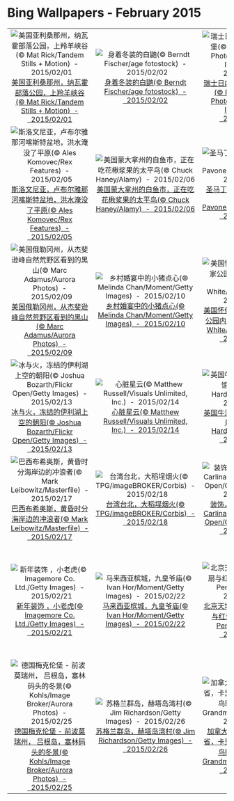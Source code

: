 # Bing Wallpapers - February 2015

| | | | |
|:-------------------------:|:-------------------------:|:-------------------------:|:-------------------------:|
| ![美国亚利桑那州，纳瓦霍部落公园，上羚羊峡谷(© Mat Rick/Tandem Stills + Motion)  -  2015/02/01](https://bing.ee123.net/img/cn/fhd/2015/02/01.jpg)[美国亚利桑那州，纳瓦霍部落公园，上羚羊峡谷(© Mat Rick/Tandem Stills + Motion)  -  2015/02/01](https://bing.ee123.net/img/cn/fhd/2015/02/01.jpg) | ![身着冬装的白鼬(© Berndt Fischer/age fotostock)  -  2015/02/02](https://bing.ee123.net/img/cn/fhd/2015/02/02.jpg)[身着冬装的白鼬(© Berndt Fischer/age fotostock)  -  2015/02/02](https://bing.ee123.net/img/cn/fhd/2015/02/02.jpg) | ![瑞士日内瓦湖，西庸城堡(© Philippe Saire Photography/Getty Images)  -  2015/02/03](https://bing.ee123.net/img/cn/fhd/2015/02/03.jpg)[瑞士日内瓦湖，西庸城堡(© Philippe Saire Photography/Getty Images)  -  2015/02/03](https://bing.ee123.net/img/cn/fhd/2015/02/03.jpg) | ![梅花朵朵开(© atiger/Shutterstock)  -  2015/02/04](https://bing.ee123.net/img/cn/fhd/2015/02/04.jpg)[梅花朵朵开(© atiger/Shutterstock)  -  2015/02/04](https://bing.ee123.net/img/cn/fhd/2015/02/04.jpg) |
| ![斯洛文尼亚，卢布尔雅那河喀斯特盆地，洪水淹没了平原(© Ales Komovec/Rex Features)  -  2015/02/05](https://bing.ee123.net/img/cn/fhd/2015/02/05.jpg)[斯洛文尼亚，卢布尔雅那河喀斯特盆地，洪水淹没了平原(© Ales Komovec/Rex Features)  -  2015/02/05](https://bing.ee123.net/img/cn/fhd/2015/02/05.jpg) | ![美国蒙大拿州的白鱼市，正在吃花楸浆果的太平鸟(© Chuck Haney/Alamy)  -  2015/02/06](https://bing.ee123.net/img/cn/fhd/2015/02/06.jpg)[美国蒙大拿州的白鱼市，正在吃花楸浆果的太平鸟(© Chuck Haney/Alamy)  -  2015/02/06](https://bing.ee123.net/img/cn/fhd/2015/02/06.jpg) | ![圣马丁，菲利普斯堡(© Sean Pavone/Shutterstock)  -  2015/02/07](https://bing.ee123.net/img/cn/fhd/2015/02/07.jpg)[圣马丁，菲利普斯堡(© Sean Pavone/Shutterstock)  -  2015/02/07](https://bing.ee123.net/img/cn/fhd/2015/02/07.jpg) | ![美国华盛顿州，贝克山斯诺夸尔米国家森林(© Ethan Welty/Aurora Photos)  -  2015/02/08](https://bing.ee123.net/img/cn/fhd/2015/02/08.jpg)[美国华盛顿州，贝克山斯诺夸尔米国家森林(© Ethan Welty/Aurora Photos)  -  2015/02/08](https://bing.ee123.net/img/cn/fhd/2015/02/08.jpg) |
| ![美国俄勒冈州，从杰斐逊峰自然荒野区看到的黑山(© Marc Adamus/Aurora Photos)  -  2015/02/09](https://bing.ee123.net/img/cn/fhd/2015/02/09.jpg)[美国俄勒冈州，从杰斐逊峰自然荒野区看到的黑山(© Marc Adamus/Aurora Photos)  -  2015/02/09](https://bing.ee123.net/img/cn/fhd/2015/02/09.jpg) | ![乡村婚宴中的小猪点心(© Melinda Chan/Moment/Getty Images)  -  2015/02/10](https://bing.ee123.net/img/cn/fhd/2015/02/10.jpg)[乡村婚宴中的小猪点心(© Melinda Chan/Moment/Getty Images)  -  2015/02/10](https://bing.ee123.net/img/cn/fhd/2015/02/10.jpg) | ![美国怀俄明州，黄石国家公园内的火洞河(© Don White/SuperStock)  -  2015/02/11](https://bing.ee123.net/img/cn/fhd/2015/02/11.jpg)[美国怀俄明州，黄石国家公园内的火洞河(© Don White/SuperStock)  -  2015/02/11](https://bing.ee123.net/img/cn/fhd/2015/02/11.jpg) | ![德国慕尼黑，西墓园地铁站(© Manfred J. Bail/Alamy)  -  2015/02/12](https://bing.ee123.net/img/cn/fhd/2015/02/12.jpg)[德国慕尼黑，西墓园地铁站(© Manfred J. Bail/Alamy)  -  2015/02/12](https://bing.ee123.net/img/cn/fhd/2015/02/12.jpg) |
| ![冰与火，冻结的伊利湖上空的朝阳(© Joshua Bozarth/Flickr Open/Getty Images)  -  2015/02/13](https://bing.ee123.net/img/cn/fhd/2015/02/13.jpg)[冰与火，冻结的伊利湖上空的朝阳(© Joshua Bozarth/Flickr Open/Getty Images)  -  2015/02/13](https://bing.ee123.net/img/cn/fhd/2015/02/13.jpg) | ![心脏星云(© Matthew Russell/Visuals Unlimited, Inc.)  -  2015/02/14](https://bing.ee123.net/img/cn/fhd/2015/02/14.jpg)[心脏星云(© Matthew Russell/Visuals Unlimited, Inc.)  -  2015/02/14](https://bing.ee123.net/img/cn/fhd/2015/02/14.jpg) | ![英国牛津，波德林图书馆(© Charlie Harding/Corbis)  -  2015/02/15](https://bing.ee123.net/img/cn/fhd/2015/02/15.jpg)[英国牛津，波德林图书馆(© Charlie Harding/Corbis)  -  2015/02/15](https://bing.ee123.net/img/cn/fhd/2015/02/15.jpg) | ![瑞士瓦莱州，罗纳冰川冰窟(© CEM/Getty)  -  2015/02/16](https://bing.ee123.net/img/cn/fhd/2015/02/16.jpg)[瑞士瓦莱州，罗纳冰川冰窟(© CEM/Getty)  -  2015/02/16](https://bing.ee123.net/img/cn/fhd/2015/02/16.jpg) |
| ![巴西布希奥斯，黄昏时分海岸边的冲浪者(© Mark Leibowitz/Masterfile)  -  2015/02/17](https://bing.ee123.net/img/cn/fhd/2015/02/17.jpg)[巴西布希奥斯，黄昏时分海岸边的冲浪者(© Mark Leibowitz/Masterfile)  -  2015/02/17](https://bing.ee123.net/img/cn/fhd/2015/02/17.jpg) | ![台湾台北，大稻埕烟火(© TPG/imageBROKER/Corbis)  -  2015/02/18](https://bing.ee123.net/img/cn/fhd/2015/02/18.jpg)[台湾台北，大稻埕烟火(© TPG/imageBROKER/Corbis)  -  2015/02/18](https://bing.ee123.net/img/cn/fhd/2015/02/18.jpg) | ![装饰，荷包(香囊)(© Carlina Teteris/Moment Open/Getty Images)  -  2015/02/19](https://bing.ee123.net/img/cn/fhd/2015/02/19.jpg)[装饰，荷包(香囊)(© Carlina Teteris/Moment Open/Getty Images)  -  2015/02/19](https://bing.ee123.net/img/cn/fhd/2015/02/19.jpg) | ![装饰，玩具风车(© Randy Faris/CORBIS)  -  2015/02/20](https://bing.ee123.net/img/cn/fhd/2015/02/20.jpg)[装饰，玩具风车(© Randy Faris/CORBIS)  -  2015/02/20](https://bing.ee123.net/img/cn/fhd/2015/02/20.jpg) |
| ![新年装饰 ，小老虎(© Imagemore Co. Ltd./Getty Images)  -  2015/02/21](https://bing.ee123.net/img/cn/fhd/2015/02/21.jpg)[新年装饰 ，小老虎(© Imagemore Co. Ltd./Getty Images)  -  2015/02/21](https://bing.ee123.net/img/cn/fhd/2015/02/21.jpg) | ![马来西亚槟城，九皇爷庙(© Ivan Hor/Moment/Getty Images)  -  2015/02/22](https://bing.ee123.net/img/cn/fhd/2015/02/22.jpg)[马来西亚槟城，九皇爷庙(© Ivan Hor/Moment/Getty Images)  -  2015/02/22](https://bing.ee123.net/img/cn/fhd/2015/02/22.jpg) | ![北京天坛春节期间，纸扇与红灯笼(© Wiliam Perry/Alamy)  -  2015/02/23](https://bing.ee123.net/img/cn/fhd/2015/02/23.jpg)[北京天坛春节期间，纸扇与红灯笼(© Wiliam Perry/Alamy)  -  2015/02/23](https://bing.ee123.net/img/cn/fhd/2015/02/23.jpg) | ![美国加利福尼亚州，红木国家公园及州立公园(© David Fortney/Corbis Motion)  -  2015/02/24](https://bing.ee123.net/img/cn/fhd/2015/02/24.jpg)[美国加利福尼亚州，红木国家公园及州立公园(© David Fortney/Corbis Motion)  -  2015/02/24](https://bing.ee123.net/img/cn/fhd/2015/02/24.jpg) |
| ![德国梅克伦堡 - 前波莫瑞州， 吕根岛，塞林码头的冬景(© Kohls/Image Broker/Aurora Photos)  -  2015/02/25](https://bing.ee123.net/img/cn/fhd/2015/02/25.jpg)[德国梅克伦堡 - 前波莫瑞州， 吕根岛，塞林码头的冬景(© Kohls/Image Broker/Aurora Photos)  -  2015/02/25](https://bing.ee123.net/img/cn/fhd/2015/02/25.jpg) | ![苏格兰群岛，赫塔岛湾村(© Jim Richardson/Getty Images)  -  2015/02/26](https://bing.ee123.net/img/cn/fhd/2015/02/26.jpg)[苏格兰群岛，赫塔岛湾村(© Jim Richardson/Getty Images)  -  2015/02/26](https://bing.ee123.net/img/cn/fhd/2015/02/26.jpg) | ![加拿大不列颠哥伦比亚省，卡里布地区未知湖的鸟瞰图(© Mike Grandmaison/Corbis)  -  2015/02/27](https://bing.ee123.net/img/cn/fhd/2015/02/27.jpg)[加拿大不列颠哥伦比亚省，卡里布地区未知湖的鸟瞰图(© Mike Grandmaison/Corbis)  -  2015/02/27](https://bing.ee123.net/img/cn/fhd/2015/02/27.jpg) | ![日本横手，为镰仓节(雪屋节)而建的微型雪屋(© JTB Media Creation, Inc./Alamy)  -  2015/02/28](https://bing.ee123.net/img/cn/fhd/2015/02/28.jpg)[日本横手，为镰仓节(雪屋节)而建的微型雪屋(© JTB Media Creation, Inc./Alamy)  -  2015/02/28](https://bing.ee123.net/img/cn/fhd/2015/02/28.jpg) |
